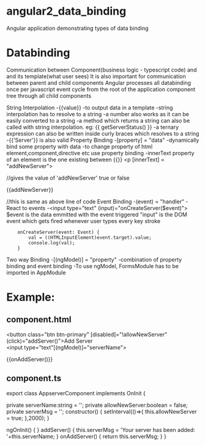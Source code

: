 # angular2_data_binding
Angular application demonstrating types of data binding

Databinding
=============
Communication between Component(business logic - typescript code) and and its template(what user sees)
It is also important for communication between parent and child components
Angular processes all databinding once per javascript event cycle from the root of the application component tree through all child components

String Interpolation 
	-{{value}} 
	-to output data in a template
	-string interpolation has to resolve to a string
	-a number also works as it can be easily converted to a string
	-a method which returns a string can also be called with string interpolation. eg: {{ getServerStatus() }}
  -a ternary expression can also be written inside curly braces which resolves to a string
  -{{'Server'}} is also valid
Property Binding 
	-[property] = "data" 
	-dynamically bind some property with data
	-to change property of html element,component,directive etc use property binding
	-innerText property of an element is the one existing between {{}} 
	  <p [innerText] = "addNewServer"></p> //gives the value of 'addNewServer' true or false	
	  <p> {{addNewServer}}</p> //this is same as above line of code
Event Binding 
	-(event) = "handler"
  -React to events
  -<input type="text" (input)="onCreateServer($event)">
		$event is the data emmitted with the event triggered
		"input" is the DOM event which gets fired whenever user types every key stroke
		
		onCreateServer(event: Event) {
			val = ((HTMLInputElement)event.target).value;
			console.log(val);
		}
Two way Binding 
	-[(ngModel)] = "property"
	-combination of property binding and event binding
	-To use ngModel, FormsModule has to be imported in AppModule

Example:
==========
component.html
---------------
<button class="btn btn-primary" [disabled]="!allowNewServer" (click)="addServer()">Add Server</button><br>
<input type="text"[(ngModel)]="serverName">
<p>{{onAddServer()}}</p>

component.ts
--------------
export class AppserverComponent implements OnInit {

  private serverName:string = '';
  private allowNewServer:boolean = false;
  private serverMsg = '';
  constructor() {
    setInterval(()=>{
      this.allowNewServer = true;
    },2000);
  }

  ngOnInit() {
  }
  addServer() {
    this.serverMsg = 'Your server has been added: '+this.serverName;
  }
  onAddServer() {
    return this.serverMsg;
  }
}
